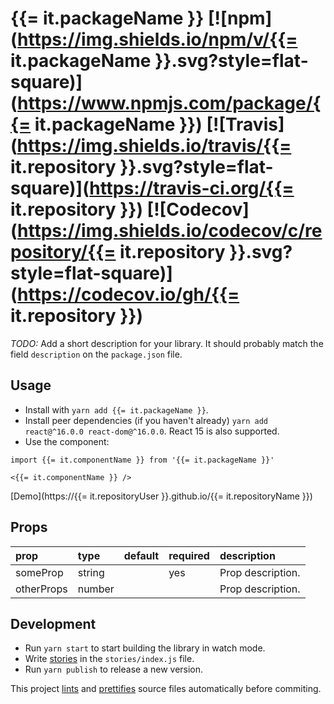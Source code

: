 # {{= it.packageName }} [![npm](https://img.shields.io/npm/v/{{= it.packageName }}.svg?style=flat-square)](https://www.npmjs.com/package/{{= it.packageName }}) [![Travis](https://img.shields.io/travis/{{= it.repository }}.svg?style=flat-square)](https://travis-ci.org/{{= it.repository }}) [![Codecov](https://img.shields.io/codecov/c/repository/{{= it.repository }}.svg?style=flat-square)](https://codecov.io/gh/{{= it.repository }})

_TODO:_ Add a short description for your library. It should probably match the field `description` on the `package.json` file.

## Usage

* Install with `yarn add {{= it.packageName }}`.
* Install peer dependencies (if you haven't already) `yarn add react@^16.0.0 react-dom@^16.0.0`. React 15 is also supported.
* Use the component:

```es6
import {{= it.componentName }} from '{{= it.packageName }}'

<{{= it.componentName }} />
```

[Demo](https://{{= it.repositoryUser }}.github.io/{{= it.repositoryName }})

## Props

| prop       | type   | default | required | description       |
| :--------- | :----- | :------ | :------- | :---------------- |
| someProp   | string |         | yes      | Prop description. |
| otherProps | number |         |          | Prop description. |

## Development

* Run `yarn start` to start building the library in watch mode.
* Write [stories](https://storybook.js.org) in the `stories/index.js` file.
* Run `yarn publish` to release a new version.

This project [lints](https://eslint.org/) and [prettifies](https://prettier.io) source files automatically before commiting.
